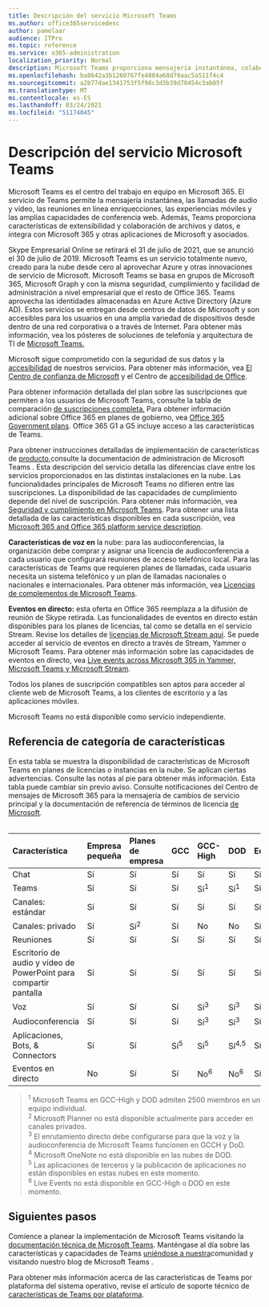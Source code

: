 ```yaml
---
title: Descripción del servicio Microsoft Teams
ms.author: office365servicedesc
author: pamelaar
audience: ITPro
ms.topic: reference
ms.service: o365-administration
localization_priority: Normal
description: Microsoft Teams proporciona mensajería instantánea, colaboración de archivos y datos, llamadas de audio y vídeo, reuniones en línea enriquecciones, experiencias móviles y amplias capacidades de conferencia web.
ms.openlocfilehash: ba8642a3b1260767fe4884a68d79aac5a511f4c4
ms.sourcegitcommit: a2b77dae1341753f5f98c3d3b39d70454c3ab05f
ms.translationtype: MT
ms.contentlocale: es-ES
ms.lasthandoff: 03/24/2021
ms.locfileid: "51174045"
---
```

# <a name="microsoft-teams-service-description"></a>Descripción del servicio Microsoft Teams

Microsoft Teams es el centro del trabajo en equipo en Microsoft 365. El servicio de Teams permite la mensajería instantánea, las llamadas de audio y vídeo, las reuniones en línea enriquecciones, las experiencias móviles y las amplias capacidades de conferencia web. Además, Teams proporciona características de extensibilidad y colaboración de archivos y datos, e integra con Microsoft 365 y otras aplicaciones de Microsoft y asociados.

Skype Empresarial Online se retirará el 31 de julio de [](https://techcommunity.microsoft.com/t5/Microsoft-Teams-Blog/Skype-for-Business-Online-to-Be-Retired-in-2021/ba-p/777833) 2021, que se anunció el 30 de julio de 2019. Microsoft Teams es un servicio totalmente nuevo, creado para la nube desde cero al aprovechar Azure y otras innovaciones de servicio de Microsoft. Microsoft Teams se basa en grupos de Microsoft 365, Microsoft Graph y con la misma seguridad, cumplimiento y facilidad de administración a nivel empresarial que el resto de Office 365. Teams aprovecha las identidades almacenadas en Azure Active Directory (Azure AD). Estos servicios se entregan desde centros de datos de Microsoft y son accesibles para los usuarios en una amplia variedad de dispositivos desde dentro de una red corporativa o a través de Internet. Para obtener más información, vea los pósteres de soluciones de telefonía y arquitectura de TI de [Microsoft Teams.](/microsoftteams/teams-architecture-solutions-posters)

Microsoft sigue comprometido con la seguridad de sus datos y la [accesibilidad](https://www.microsoft.com/trust-center/compliance/accessibility) de nuestros servicios. Para obtener más información, vea [El Centro de confianza de Microsoft](https://www.microsoft.com/trust-center) y el Centro de [accesibilidad de Office](https://support.office.com/article/Office-Accessibility-Center-Resources-for-people-with-disabilities-ecab0fcf-d143-4fe8-a2ff-6cd596bddc6d).

Para obtener información detallada del plan sobre las suscripciones que permiten a los usuarios de Microsoft Teams, consulte la tabla de comparación [de suscripciones completa.](https://go.microsoft.com/fwlink/?linkid=2139145) Para obtener información adicional sobre Office 365 en planes de gobierno, vea [Office 365 Government plans](https://www.microsoft.com/microsoft-365/government/compare-office-365-government-plans). Office 365 G1 a G5 incluye acceso a las características de Teams.

Para obtener instrucciones detalladas de implementación de características de [producto,](/MicrosoftTeams)consulte la documentación de administración de Microsoft Teams . Esta descripción del servicio detalla las diferencias clave entre los servicios proporcionados en las distintas instalaciones en la nube. Las funcionalidades principales de Microsoft Teams no difieren entre las suscripciones. La disponibilidad de las capacidades de cumplimiento depende del nivel de suscripción. Para obtener más información, vea [Seguridad y cumplimiento en Microsoft Teams](/microsoftteams/security-compliance-overview). Para obtener una lista detallada de las características disponibles en cada suscripción, vea [Microsoft 365 and Office 365 platform service description](./office-365-platform-service-description/office-365-platform-service-description.md).

**Características de voz en** la nube: para las audioconferencias, la organización debe comprar y asignar una licencia de audioconferencia a cada usuario que configurará reuniones de acceso telefónico local. Para las características de Teams que requieren planes de llamadas, cada usuario necesita un sistema telefónico y un plan de llamadas nacionales o nacionales e internacionales. Para obtener más información, vea [Licencias de complementos de Microsoft Teams](/microsoftteams/teams-add-on-licensing/microsoft-teams-add-on-licensing).

**Eventos en directo:** esta oferta en Office 365 reemplaza a la difusión de reunión de Skype retirada. Las funcionalidades de eventos en directo están disponibles para los planes de licencias, tal como se detalla en el servicio Stream. Revise los detalles de [licencias de Microsoft Stream aquí](/stream/license-overview). Se puede acceder al servicio de eventos en directo a través de Stream, Yammer o Microsoft Teams. Para obtener más información sobre las capacidades de eventos en directo, vea [Live events across Microsoft 365 in Yammer, Microsoft Teams y Microsoft Stream](/stream/live-event-m365).

Todos los planes de suscripción compatibles son aptos para acceder al cliente web de Microsoft Teams, a los clientes de escritorio y a las aplicaciones móviles.

Microsoft Teams no está disponible como servicio independiente.

## <a name="feature-category-reference"></a>Referencia de categoría de características

En esta tabla se muestra la disponibilidad de características de Microsoft Teams en planes de licencias o instancias en la nube. Se aplican ciertas advertencias. Consulte las notas al pie para obtener más información. Esta tabla puede cambiar sin previo aviso. Consulte notificaciones del Centro de mensajes de Microsoft 365 para la mensajería de cambios de servicio principal y la documentación de referencia de términos de licencia [de Microsoft](https://www.microsoft.com/licensing/product-licensing/products).<br><br>

| Característica | Empresa pequeña | Planes de empresa | GCC | GCC- High | DOD | Educación |
|:-----|:-----|:-----|:-----|:-----|:-----|:-----|
|Chat  <br/> |Sí  <br/> |Sí  <br/> |Sí  <br/> |Sí  <br/> |Sí  <br/> |Sí  <br/> |
|Teams  <br/> |Sí <br/> |Sí <br/> |Sí <br/> |Sí<sup>1</sup>  <br/> |Sí<sup>1</sup>  <br/> |Sí  <br/> |
|Canales: estándar  <br/> |Sí  <br/> |Sí  <br/> |Sí  <br/> |Sí  <br/> |Sí  <br/> |Sí  <br/> |
|Canales: privado  <br/> |Sí  <br/> |Sí<sup>2</sup>  <br/> |Sí <br/> |No  <br/> |No <br/> |Sí  <br/> |
|Reuniones  <br/> |Sí  <br/> |Sí  <br/> |Sí  <br/> |Sí  <br/> |Sí  <br/> |Sí  <br/> |
|Escritorio de audio y vídeo de PowerPoint para compartir pantalla <br/> |Sí  <br/> |Sí  <br/> |Sí  <br/> |Sí  <br/> |Sí  <br/> |Sí  <br/> |
|Voz  <br/> |Sí  <br/> |Sí  <br/> |Sí  <br/> |Sí<sup>3</sup>  <br/> |Sí<sup>3</sup>  <br/> |Sí  <br/> |
|Audioconferencia  <br/> |Sí  <br/> |Sí  <br/> |Sí  <br/> |Sí<sup>3</sup>  <br/> |Sí<sup>3</sup>  <br/> |Sí  <br/> |
|Aplicaciones, Bots, & Connectors  <br/> |Sí  <br/> |Sí  <br/> |Sí<sup>5</sup>  <br/> |Sí<sup>5</sup>  <br/> |Sí<sup>4,5</sup>  <br/> |Sí  <br/> |
|Eventos en directo  <br/> |No  <br/> |Sí  <br/> |Sí  <br/> |No<sup>6</sup>  <br/> |No<sup>6</sup>  <br/> |Sí  <br/> |

> <sup>1</sup>  Microsoft Teams en GCC-High y DOD admiten 2500 miembros en un equipo individual.<br/>
> <sup>2</sup> Microsoft Planner no está disponible actualmente para acceder en canales privados.<br/>
> <sup>3</sup> El enrutamiento directo debe configurarse para que la voz y la audioconferencia de Microsoft Teams funcionen en GCCH y DoD.<br/>
> <sup>4</sup> Microsoft OneNote no está disponible en las nubes de DOD.<br/>
> <sup>5</sup> Las aplicaciones de terceros y la publicación de aplicaciones no están disponibles en estas nubes en este momento.<br/>
> <sup>6</sup> Live Events no está disponible en GCC-High o DOD en este momento.<br/>

## <a name="next-steps"></a>Siguientes pasos

Comience a planear la implementación de Microsoft Teams visitando la [documentación técnica de Microsoft Teams](/MicrosoftTeams/). Manténgase al día sobre las características y capacidades de Teams [uniéndose a nuestra](https://aka.ms/TeamsBlog)comunidad y visitando nuestro blog de Microsoft Teams .

Para obtener más información acerca de las características de Teams por plataforma del sistema operativo, revise el artículo de soporte técnico de [características de Teams por plataforma](https://aka.ms/teamsfeaturesbyplatform).